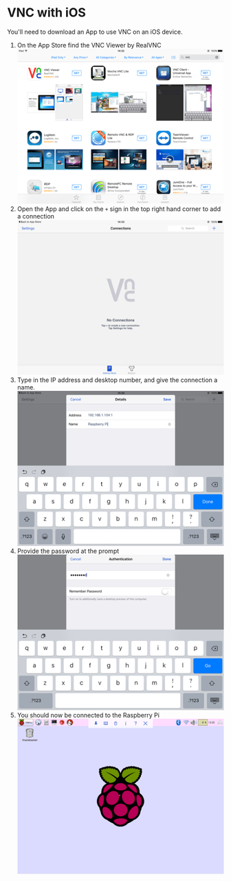 # VNC with iOS
You'll need to download an App to use VNC on an iOS device.
1. On the App Store find the VNC Viewer by RealVNC
![](images/vnc-ios1.png)
2. Open the App and click on the `+` sign in the top right hand corner to add a connection
![](images/vnc-ios2.png)
3. Type in the IP address and desktop number, and give the connection a name.
![](images/vnc-ios3.png)
4. Provide the password at the prompt
![](images/vnc-ios4.png)
5. You should now be connected to the Raspberry Pi
![](images/vnc-ios5.png)
